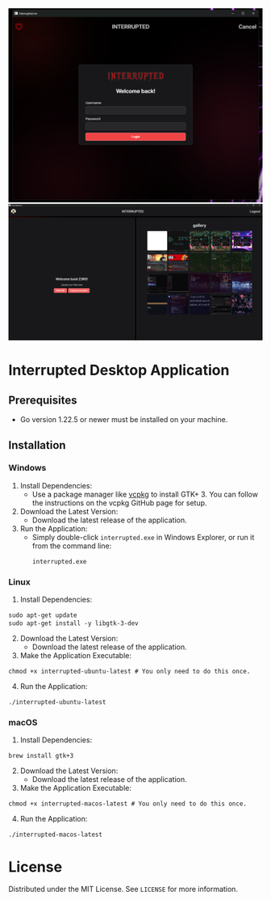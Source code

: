 <div align="center">
    <img src="screenshots/2.png" alt="preview">
    <img src="screenshots/1.png" alt="preview">
</div>

# Interrupted Desktop Application

## Prerequisites

- Go version 1.22.5 or newer must be installed on your machine.

## Installation
### Windows
1. Install Dependencies:
    - Use a package manager like [vcpkg](https://github.com/microsoft/vcpkg) to install GTK+ 3. You can follow the instructions on the vcpkg GitHub page for setup.
2. Download the Latest Version:
    - Download the latest release of the application.
3. Run the Application:
    - Simply double-click `interrupted.exe` in Windows Explorer, or run it from the command line:
        ```
        interrupted.exe
        ```
### Linux
1. Install Dependencies:
```
sudo apt-get update
sudo apt-get install -y libgtk-3-dev
```
2. Download the Latest Version:
    - Download the latest release of the application.
3. Make the Application Executable:
```
chmod +x interrupted-ubuntu-latest # You only need to do this once.
```
4. Run the Application:
```
./interrupted-ubuntu-latest
```
### macOS
1. Install Dependencies:
```
brew install gtk+3
```
2. Download the Latest Version:
    - Download the latest release of the application.
3. Make the Application Executable:
```
chmod +x interrupted-macos-latest # You only need to do this once.
```
4. Run the Application:
```
./interrupted-macos-latest
```

# License
Distributed under the MIT License. See `LICENSE` for more information.

